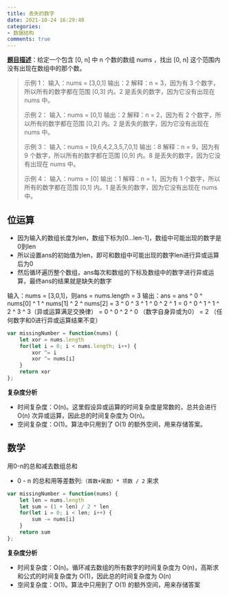 ```yaml
---
title: 丢失的数字
date: 2021-10-24 16:29:48
categories:
- 数据结构
comments: true
---
```


[**题目描述**](https://leetcode-cn.com/problems/missing-number/)：给定一个包含 [0, n] 中 n 个数的数组 nums ，找出 [0, n] 这个范围内没有出现在数组中的那个数。

 <!-- more -->

> 示例 1：
> 输入：nums = [3,0,1]
> 输出：2
> 解释：n = 3，因为有 3 个数字，所以所有的数字都在范围 [0,3] 内。2 是丢失的数字，因为它没有出现在 nums 中。
>
> 示例 2：
> 输入：nums = [0,1]
> 输出：2
> 解释：n = 2，因为有 2 个数字，所以所有的数字都在范围 [0,2] 内。2 是丢失的数字，因为它没有出现在 nums 中。
>
> 示例 3：
> 输入：nums = [9,6,4,2,3,5,7,0,1]
> 输出：8
> 解释：n = 9，因为有 9 个数字，所以所有的数字都在范围 [0,9] 内。8 是丢失的数字，因为它没有出现在 nums 中。
>
> 示例 4：
> 输入：nums = [0]
> 输出：1
> 解释：n = 1，因为有 1 个数字，所以所有的数字都在范围 [0,1] 内。1 是丢失的数字，因为它没有出现在 nums 中。



## 位运算

- 因为输入的数组长度为len，数组下标为[0...len-1]，数组中可能出现的数字是0到len
- 所以设置ans的初始值为len，即可和数组中可能出现的数字len进行异或运算后为0
- 然后循环遍历整个数组，ans每次和数组的下标及数组中的数字进行异或运算，最终ans的结果就是缺失的数字

输入：nums = [3,0,1]，则ans = nums.length = 3
输出：ans  = ans ^ 0 ^ nums[0] ^ 1 ^ nums[1] ^ 2 ^ nums[2] 
               = 3 ^ 0 ^ 3 ^ 1 ^ 0 ^ 2 ^ 1
               = 0 ^ 0 ^ 1 ^ 1 ^ 2 ^ 3 ^ 3（异或运算满足交换律）
               = 0 ^ 0 ^ 2 ^ 0            （数字自身异或为0）
               = 2                        （任何数字和0进行异或运算结果不变）

```js
var missingNumber = function(nums) {
    let xor = nums.length
    for(let i = 0; i < nums.length; i++) {
        xor ^= i
        xor ^= nums[i]
    }
    return xor
};
```

**复杂度分析**

- 时间复杂度：O(n)。这里假设异或运算的时间复杂度是常数的，总共会进行 O(n) 次异或运算，因此总的时间复杂度为 O(n)。
- 空间复杂度：O(1)。算法中只用到了 O(1) 的额外空间，用来存储答案。



## 数学

用0-n的总和减去数组总和

- 0 - n 的总和用等差数列:`（首数+尾数）* 项数 / 2` 来求

```js
var missingNumber = function(nums) {
    let len = nums.length
    let sum = (1 + len) / 2 * len
    for(let i = 0; i < len; i++) {
        sum -= nums[i]
    }
    return sum
};
```

**复杂度分析**

- 时间复杂度：O(n)。循环减去数组的所有数字的时间复杂度为 O(n)，高斯求和公式的时间复杂度为 O(1)，因此总的时间复杂度为 O(n)
- 空间复杂度：O(1)。算法中只用到了 O(1) 的额外空间，用来存储答案

